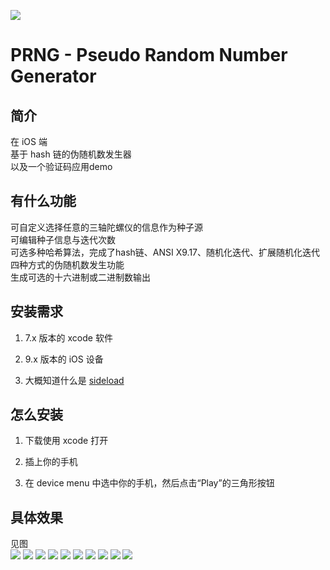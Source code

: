 ![](http://ww1.sinaimg.cn/large/a243ad6cjw1ezhszdvg72j21hc0u075n.jpg)
# PRNG - Pseudo Random Number Generator
## 简介
在 iOS 端  
基于 hash 链的伪随机数发生器  
以及一个验证码应用demo  
## 有什么功能  
可自定义选择任意的三轴陀螺仪的信息作为种子源  
可编辑种子信息与迭代次数  
可选多种哈希算法，完成了hash链、ANSI X9.17、随机化迭代、扩展随机化迭代四种方式的伪随机数发生功能  
生成可选的十六进制或二进制数输出  
## 安装需求
1.  7.x 版本的 xcode 软件  

2.  9.x 版本的 iOS 设备  

3.  大概知道什么是 [sideload](http://bouk.co/blog/sideload-iphone/)  

## 怎么安装  
1.  下载使用 xcode 打开

2.  插上你的手机

3.  在 device menu 中选中你的手机，然后点击“Play”的三角形按钮  

## 具体效果
见图  
![](http://ww2.sinaimg.cn/large/a243ad6cjw1ezhtlq0i88j20gg0re41f.jpg)
![](http://ww2.sinaimg.cn/large/a243ad6cjw1ezhtlssu18j20gg0ren09.jpg)
![](http://ww4.sinaimg.cn/large/a243ad6cjw1ezhtlvdd3qj20gg0rewh1.jpg)
![](http://ww1.sinaimg.cn/large/a243ad6cjw1ezhtlxsbj2j20gg0reabb.jpg)
![](http://ww4.sinaimg.cn/large/a243ad6cjw1ezhtm45pjtj20gg0rejuw.jpg)
![](http://ww2.sinaimg.cn/large/a243ad6cjw1ezhtm6hm59j20gg0ret9j.jpg)
![](http://ww1.sinaimg.cn/large/a243ad6cjw1ezhtm8e77vj20gg0regn1.jpg)
![](http://ww1.sinaimg.cn/large/a243ad6cjw1ezhtmaw182j20gg0rewfx.jpg)
![](http://ww4.sinaimg.cn/large/a243ad6cjw1ezhtmdo2ocj20gg0reacd.jpg)
![](http://ww1.sinaimg.cn/large/a243ad6cjw1ezhtmgnfraj20gg0redhd.jpg)
